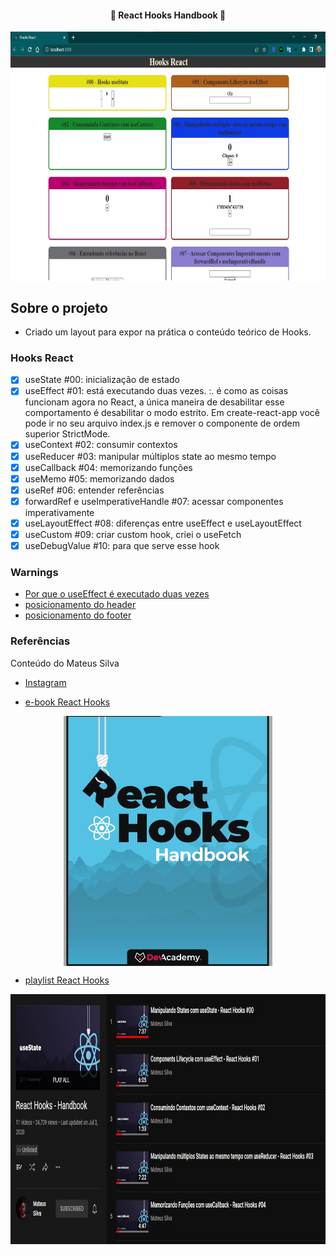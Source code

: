 <h4 align="center"> 
	🚧 React Hooks Handbook 🚀
</h4>

<p align="center" style="display: flex; align-items: flex-start; justify-content: center;">
  <img alt="versão 1 do projeto" title="#hooks-react" src="./.github/tela-3.jpg" height="400px">
</p> 

## Sobre o projeto

- Criado um layout para expor na prática o conteúdo teórico de Hooks.

### Hooks React

- [x] useState #00: inicialização de estado
- [x] useEffect #01: está executando duas vezes. :. é como as coisas funcionam agora no React, a única maneira de desabilitar esse comportamento é desabilitar o modo estrito. Em create-react-app você pode ir no seu arquivo index.js e remover o componente de ordem superior StrictMode.
- [x] useContext #02: consumir contextos 
- [x] useReducer #03: manipular múltiplos state ao mesmo tempo 
- [x] useCallback #04: memorizando funções 
- [x] useMemo #05: memorizando dados 
- [x] useRef #06: entender referências 
- [x] forwardRef e useImperativeHandle #07: acessar componentes imperativamente 
- [x] useLayoutEffect #08: diferenças entre useEffect e useLayoutEffect 
- [x] useCustom #09: criar custom hook, criei o useFetch  
- [x] useDebugValue #10: para que serve esse hook

### Warnings

- [Por que o useEffect é executado duas vezes](https://josiaspereira.com.br/por-que-o-useeffect-e-executado-duas-vezes/)
- [posicionamento do header](https://www.w3schools.com/howto/howto_css_fixed_menu.asp)
- [posicionamento do footer](https://www.w3schools.com/howto/howto_css_fixed_footer.asp)

### Referências

Conteúdo do Mateus Silva
- [Instagram](https://www.instagram.com/imateus.silva/)

- [e-book React Hooks](https://devacademy.com.br/ebooks/react-hooks/)
<p align="left" style="display: flex; align-items: flex-start; justify-content: center;">
  <img alt="e-book React Hooks" title="#e-book-react-hooks" src="./.github/react-hooks-ebook.jpg" height="400px">
</p>

- [playlist React Hooks](https://www.youtube.com/playlist?list=PLPXWI3llyMiLayGs4_noY8Q1-rbmbFoYM)
<p align="left" style="display: flex; align-items: flex-start; justify-content: center;">
  <img alt="playlist React Hooks" title="#playlist-react-hooks" src="./.github/react-hooks-playlist.jpg" height="400px">
</p>
